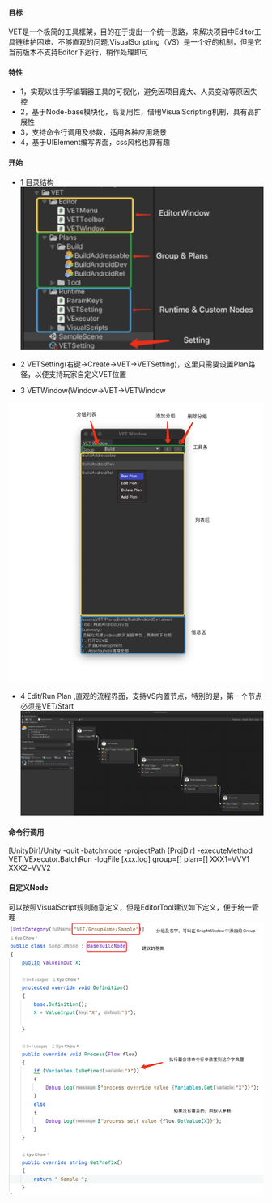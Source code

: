 #### 目标
VET是一个极简的工具框架，目的在于提出一个统一思路，来解决项目中Editor工具链维护困难、不够直观的问题,VisualScripting（VS）是一个好的机制，但是它当前版本不支持Editor下运行，稍作处理即可

#### 特性
- 1，实现以往手写编辑器工具的可视化，避免因项目庞大、人员变动等原因失控
- 2，基于Node-base模块化，高复用性，借用VisualScripting机制，具有高扩展性
- 3，支持命令行调用及参数，适用各种应用场景
- 4，基于UIElement编写界面，css风格也算有趣

#### 开始
- 1 目录结构
![image](https://raw.githubusercontent.com/kyochow/visual_editor_tool/main/Misc/DIR.png)

- 2 VETSetting(右键->Create->VET->VETSetting)，这里只需要设置Plan路径，以便支持玩家自定义VET位置


- 3 VETWindow(Window->VET->VETWindow

![image](https://raw.githubusercontent.com/kyochow/visual_editor_tool/main/Misc/VETWindow.png)

- 4 Edit/Run Plan ,直观的流程界面，支持VS内置节点，特别的是，第一个节点必须是VET/Start
![image](https://raw.githubusercontent.com/kyochow/visual_editor_tool/main/Misc/Graph.png)


#### 命令行调用

[UnityDir]/Unity -quit -batchmode -projectPath [ProjDir] -executeMethod VET.VExecutor.BatchRun -logFile [xxx.log] group=[] plan=[]  XXX1=VVV1 XXX2=VVV2

#### 自定义Node
可以按照VisualScript规则随意定义，但是EditorTool建议如下定义，便于统一管理
![image](https://raw.githubusercontent.com/kyochow/visual_editor_tool/main/Misc/code.png)
